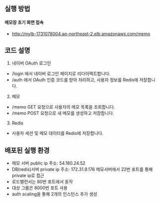 ## 실행 방법 

#### 메모장 초기 화면 접속
- http://mylb-1731078004.ap-northeast-2.elb.amazonaws.com/memo

## 코드 설명
1. 네이버 OAuth 로그인
- /login 에서 네이버 로그인 페이지로 리다이렉트합니다.
- /auth 에서 OAuth 인증 코드를 받아 처리하고, 사용자 정보를 Redis에 저장합니다.

2. 메모
- /memo GET 요청으로 사용자의 메모 목록을 조회합니다.
- /memo POST 요청으로 새 메모를 생성하고 저장합니다.

3. Redis
- 사용자 세션 및 메모 데이터를 Redis에 저장합니다.

## 배포된 실행 환경
- 메모 서버 public ip 주소: 54.180.24.52
- DB(redis)서버 private ip 주소: 172.31.9.176 
  메모서버에서 22번 포트를 통해 private ip로 접근
- 로드밸런서는 80번 포트에서 동작
- 대상 그룹은 8000번 포트 사용
- auth scaling을 통해 2개의 인스턴스 추가 생성